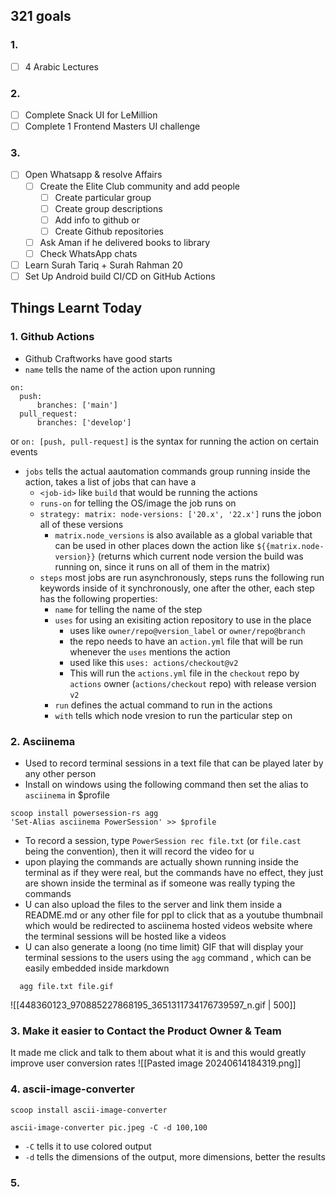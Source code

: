 ## 321 goals

### 1.
- [ ] 4 Arabic Lectures
### 2.
- [ ] Complete Snack UI for LeMillion
- [ ] Complete 1 Frontend Masters UI challenge

### 3.
- [ ] Open Whatsapp & resolve Affairs
	- [ ] Create the Elite Club community and add people
		- [ ] Create particular group
		- [ ] Create group descriptions
		- [ ] Add info to github or
		- [ ] Create Github repositories
	- [ ] Ask Aman if he delivered books to library
	- [ ] Check WhatsApp chats
- [ ] Learn Surah Tariq + Surah Rahman 20
- [ ] Set Up Android build CI/CD on GitHub Actions

## Things Learnt Today

### 1. Github Actions
- Github Craftworks have good starts
- `name` tells the name of the action upon running
```
on:
  push:
	  branches: ['main']
  pull_request:
	  branches: ['develop']
```
  or
`on: [push, pull-request]`
  is the syntax for running the action on certain events
- `jobs` tells the actual aautomation commands group running inside the action, takes a list of jobs that can have a
	- `<job-id>` like `build` that would be running the actions
	- `runs-on` for telling the OS/image the job runs on
	- `strategy: matrix: node-versions: ['20.x', '22.x']` runs the jobon all of these versions
		- `matrix.node_versions` is also available as a global variable that can be used in other places down the action like `${{matrix.node-version}}` (returns which current node version the build was running on, since it runs on all of them in the matrix)
	-  `steps` most jobs are run asynchronously, steps runs the following run keywords inside of it synchronously, one after the other, each step has the following properties:
		- `name` for telling the name of the step
		- `uses` for using an exisiting action repository to use in the place
			- uses like `owner/repo@version_label` or `owner/repo@branch`
			- the repo needs to have an `action.yml` file that will be run whenever the `uses` mentions the action
			- used like this `uses: actions/checkout@v2`
			- This will run the `actions.yml` file in the `checkout` repo by `actions` owner (`actions/checkout` repo) with release version `v2`
		- `run` defines the actual command to run in the actions
		- `with` tells which node vresion to run the particular step on
### 2. Asciinema
- Used to record terminal sessions in a text file that can be played later by any other person
- Install on windows using the following command then set the alias to `asciinema` in $profile
```
scoop install powersession-rs agg
'Set-Alias asciinema PowerSession' >> $profile
```
- To record a session, type `PowerSession rec file.txt` (or `file.cast` being the convention), then it will record the video for u
- upon playing the commands are actually shown running inside the terminal as if they were real, but the commands have no effect, they just are shown inside the terminal as if someone was really typing the commands
- U can also upload the files to the server and link them inside a README.md or any other file for ppl to click that as a youtube thumbnail which would be redirected to asciinema hosted videos website where the terminal sessions will be hosted like a  videos
- U can also generate a loong (no time limit) GIF that will display your terminal sessions to the users using the  `agg` command , which can be easily embedded inside markdown
```
  agg file.txt file.gif
```

  ![[448360123_970885227868195_3651311734176739597_n.gif | 500]]


### 3. Make it easier to Contact the Product Owner & Team
It made me click and talk to them about what it is and this would greatly improve user conversion rates
![[Pasted image 20240614184319.png]]

### 4. ascii-image-converter

```
scoop install ascii-image-converter

ascii-image-converter pic.jpeg -C -d 100,100 
```

- `-C` tells it to use colored output
- `-d` tells the dimensions of the output, more dimensions, better the results

### 5.